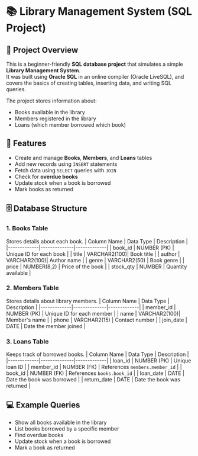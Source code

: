 
# 📚 Library Management System (SQL Project)

## 📌 Project Overview
This is a beginner-friendly **SQL database project** that simulates a simple **Library Management System**.  
It was built using **Oracle SQL** in an online compiler (Oracle LiveSQL), and covers the basics of creating tables, inserting data, and writing SQL queries.

The project stores information about:
- Books available in the library
- Members registered in the library
- Loans (which member borrowed which book)

## 🎯 Features
- Create and manage **Books**, **Members**, and **Loans** tables
- Add new records using `INSERT` statements
- Fetch data using `SELECT` queries with `JOIN`
- Check for **overdue books**
- Update stock when a book is borrowed
- Mark books as returned

## 🗄️ Database Structure
### 1. **Books Table**
Stores details about each book.
| Column Name | Data Type     | Description |
|-------------|--------------|-------------|
| book_id     | NUMBER (PK)  | Unique ID for each book |
| title       | VARCHAR2(100)| Book title |
| author      | VARCHAR2(100)| Author name |
| genre       | VARCHAR2(50) | Book genre |
| price       | NUMBER(8,2)  | Price of the book |
| stock_qty   | NUMBER       | Quantity available |

### 2. **Members Table**
Stores details about library members.
| Column Name | Data Type     | Description |
|-------------|--------------|-------------|
| member_id   | NUMBER (PK)  | Unique ID for each member |
| name        | VARCHAR2(100)| Member's name |
| phone       | VARCHAR2(15) | Contact number |
| join_date   | DATE         | Date the member joined |

### 3. **Loans Table**
Keeps track of borrowed books.
| Column Name | Data Type     | Description |
|-------------|--------------|-------------|
| loan_id     | NUMBER (PK)  | Unique loan ID |
| member_id   | NUMBER (FK)  | References `members.member_id` |
| book_id     | NUMBER (FK)  | References `books.book_id` |
| loan_date   | DATE         | Date the book was borrowed |
| return_date | DATE         | Date the book was returned |

## 💻 Example Queries
- Show all books available in the library
- List books borrowed by a specific member
- Find overdue books
- Update stock when a book is borrowed
- Mark a book as returned
